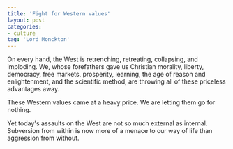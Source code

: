 ```yaml
---
title: 'Fight for Western values'
layout: post
categories:
- culture
tag: 'Lord Monckton'
---
```


On every hand, the West is retrenching, retreating, collapsing, and imploding. We, whose forefathers gave us Christian morality, liberty, democracy, free markets, prosperity, learning, the age of reason and enlightenment, and the scientific method, are throwing all of these priceless advantages away.  
   
These Western values came at a heavy price. We are letting them go for nothing.

Yet today's assaults on the West are not so much external as internal. Subversion from within is now more of a menace to our way of life than aggression from without.